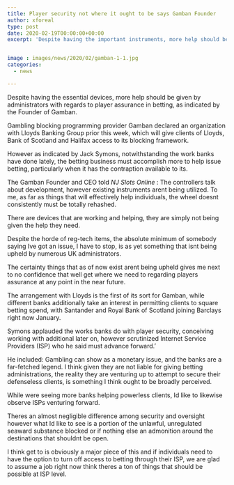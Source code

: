 ```yaml
---
title: Player security not where it ought to be says Gamban Founder
author: xforeal 
type: post
date: 2020-02-19T00:00:00+00:00
excerpt: 'Despite having the important instruments, more help should be given by administrators with regards to player assurance in betting, as indicated by the Founder of Gamban '


image : images/news/2020/02/gamban-1-1.jpg
categories:
  - news

---
```

Despite having the essential devices, more help should be given by administrators with regards to player assurance in betting, as indicated by the Founder of Gamban. 

Gambling blocking programming provider Gamban declared an organization with Lloyds Banking Group prior this week, which will give clients of Lloyds, Bank of Scotland and Halifax access to its blocking framework. 

However as indicated by Jack Symons, notwithstanding the work banks have done lately, the betting business must accomplish more to help issue betting, particularly when it has the contraption available to its. 

The Gamban Founder and CEO told _NJ Slots Online_ : The controllers talk about development, however existing instruments arent being utilized. To me, as far as things that will effectively help individuals, the wheel doesnt consistently must be totally rehashed. 

There are devices that are working and helping, they are simply not being given the help they need. 

Despite the horde of reg-tech items, the absolute minimum of somebody saying Ive got an issue, I have to stop, is as yet something that isnt being upheld by numerous UK administrators. 

The certainty things that as of now exist arent being upheld gives me next to no confidence that well get where we need to regarding players assurance at any point in the near future. 

The arrangement with Lloyds is the first of its sort for Gamban, while different banks additionally take an interest in permitting clients to square betting spend, with Santander and Royal Bank of Scotland joining Barclays right now January. 

Symons applauded the works banks do with player security, conceiving working with additional later on, however scrutinized Internet Service Providers (ISP) who he said must advance forward.&#8217; 

He included: Gambling can show as a monetary issue, and the banks are a far-fetched legend. I think given they are not liable for giving betting administrations, the reality they are venturing up to attempt to secure their defenseless clients, is something I think ought to be broadly perceived. 

While were seeing more banks helping powerless clients, Id like to likewise observe ISPs venturing forward. 

Theres an almost negligible difference among security and oversight however what Id like to see is a portion of the unlawful, unregulated seaward substance blocked or if nothing else an admonition around the destinations that shouldnt be open. 

I think get to is obviously a major piece of this and if individuals need to have the option to turn off access to betting through their ISP, we are glad to assume a job right now think theres a ton of things that should be possible at ISP level.